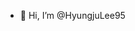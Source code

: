 - 👋 Hi, I’m @HyungjuLee95

<!---
HyungjuLee95/HyungjuLee95 is a ✨ special ✨ repository because its `README.md` (this file) appears on your GitHub profile.
You can click the Preview link to take a look at your changes.
--->

